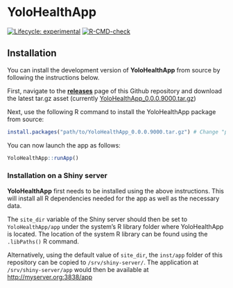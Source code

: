 
<!-- README.md is generated from README.Rmd. Please edit that file -->

# YoloHealthApp

<!-- badges: start -->

[![Lifecycle:
experimental](https://img.shields.io/badge/lifecycle-experimental-orange.svg)](https://lifecycle.r-lib.org/articles/stages.html#experimental)
[![R-CMD-check](https://github.com/Data-Visualization-for-Family-Health/App/workflows/R-CMD-check/badge.svg)](https://github.com/Data-Visualization-for-Family-Health/App/actions)
<!-- badges: end -->

## Installation

You can install the development version of **YoloHealthApp** from source
by following the instructions below.

First, navigate to the
[**releases**](https://github.com/Data-Visualization-for-Family-Health/YoloHealthApp/releases)
page of this Github repository and download the latest tar.gz asset
(currently
[YoloHealthApp\_0.0.0.9000.tar.gz](https://github.com/Data-Visualization-for-Family-Health/YoloHealthApp/releases/download/0.0.0.9000/YoloHealthApp_0.0.0.9000.tar.gz))

Next, use the following R command to install the YoloHealthApp package
from source:

``` r
install.packages("path/to/YoloHealthApp_0.0.0.9000.tar.gz") # Change "path/to" to your download location.
```

You can now launch the app as follows:

``` r
YoloHealthApp::runApp()
```

### Installation on a Shiny server

**YoloHealthApp** first needs to be installed using the above
instructions. This will install all R dependencies needed for the app as
well as the necessary data.

The `site_dir` variable of the Shiny server should then be set to
`YoloHealthApp/app` under the system’s R library folder where
YoloHealthApp is located. The location of the system R library can be
found using the `.libPaths()` R command.

Alternatively, using the default value of `site_dir`, the `inst/app`
folder of this repository can be copied to `/srv/shiny-server/`. The
application at `/srv/shiny-server/app` would then be available at
<http://myserver.org:3838/app>

